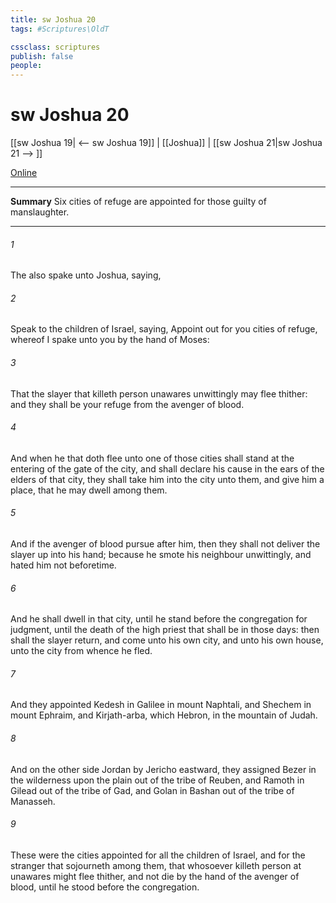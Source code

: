 ```yaml
---
title: sw Joshua 20
tags: #Scriptures\OldT

cssclass: scriptures
publish: false
people:
---
```


# sw Joshua 20
[[sw Joshua 19| <-- sw Joshua 19]] | [[Joshua]] | [[sw Joshua 21|sw Joshua 21 --> ]]

[Online](https://churchofjesuschrist.org/study/scriptures/ot/josh/20?lang=eng)

---
__Summary__
Six cities of refuge are appointed for those guilty of manslaughter.

---
###### 1 
The  also spake unto Joshua, saying,

###### 2 
Speak to the children of Israel, saying, Appoint out for you cities of refuge, whereof I spake unto you by the hand of Moses:

###### 3 
That the slayer that killeth  person unawares  unwittingly may flee thither: and they shall be your refuge from the avenger of blood.

###### 4 
And when he that doth flee unto one of those cities shall stand at the entering of the gate of the city, and shall declare his cause in the ears of the elders of that city, they shall take him into the city unto them, and give him a place, that he may dwell among them.

###### 5 
And if the avenger of blood pursue after him, then they shall not deliver the slayer up into his hand; because he smote his neighbour unwittingly, and hated him not beforetime.

###### 6 
And he shall dwell in that city, until he stand before the congregation for judgment,  until the death of the high priest that shall be in those days: then shall the slayer return, and come unto his own city, and unto his own house, unto the city from whence he fled.

###### 7 
And they appointed Kedesh in Galilee in mount Naphtali, and Shechem in mount Ephraim, and Kirjath-arba, which  Hebron, in the mountain of Judah.

###### 8 
And on the other side Jordan by Jericho eastward, they assigned Bezer in the wilderness upon the plain out of the tribe of Reuben, and Ramoth in Gilead out of the tribe of Gad, and Golan in Bashan out of the tribe of Manasseh.

###### 9 
These were the cities appointed for all the children of Israel, and for the stranger that sojourneth among them, that whosoever killeth  person at unawares might flee thither, and not die by the hand of the avenger of blood, until he stood before the congregation.

